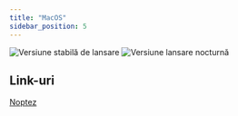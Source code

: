 ```yaml
---
title: "MacOS"
sidebar_position: 5
---
```


![Versiune stabilă de lansare](https://img.shields.io/badge/dynamic/yaml?color=c4840d&label=Stable&query=%24.version&url=https%3A%2F%2Fraw.githubusercontent.com%2FLinwoodCloud%2FFlow%2Fstable%2Fapp%2Fpubspec.yaml&style=for-the-badge) ![Versiune lansare nocturnă](https://img.shields.io/badge/dynamic/yaml?color=f7d28c&label=Nightly&query=%24.version&url=https%3A%2F%2Fraw.githubusercontent.com%2FLinwoodCloud%2FFlow%2Fnightly%2Fapp%2Fpubspec.yaml&style=for-the-badge)

## Link-uri

<div className="row margin-bottom--lg padding--sm">
<a className="button button--outline button--danger button--lg margin--sm" href="https://github.com/LinwoodCloud/Flow/releases/download/nightly/linwood-flow-macos.tar.gz">
  Noptez
</a>
</div>
